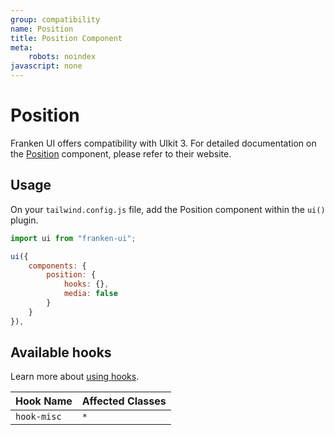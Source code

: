 ```yaml
---
group: compatibility
name: Position
title: Position Component
meta:
    robots: noindex
javascript: none
---
```


# Position

Franken UI offers compatibility with UIkit 3. For detailed documentation on the <a class="font-medium underline underline-offset-4" href="https://getuikit.com/docs/position" target="blank">Position</a> component, please refer to their website.

## Usage

On your `tailwind.config.js` file, add the Position component within the `ui()` plugin.

```javascript
import ui from "franken-ui";

ui({
    components: {
        position: {
            hooks: {},
            media: false
        }
    }
}),
```

## Available hooks

Learn more about [using hooks](/docs/introduction#using-hooks).

| Hook Name   | Affected Classes |
|-------------|------------------|
| `hook-misc` | `*`              |
